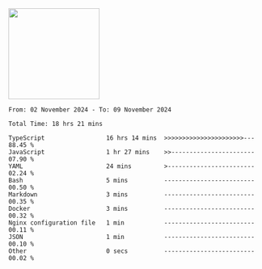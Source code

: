 <img height="180em" src="https://github-readme-stats-eight-theta.vercel.app/api?username=bkundev&show_icons=true&theme=radical&include_all_commits=true&count_private=true"/>
<!--START_SECTION:waka-->

```all_time
From: 02 November 2024 - To: 09 November 2024

Total Time: 18 hrs 21 mins

TypeScript                 16 hrs 14 mins  >>>>>>>>>>>>>>>>>>>>>>---   88.45 %
JavaScript                 1 hr 27 mins    >>-----------------------   07.90 %
YAML                       24 mins         >------------------------   02.24 %
Bash                       5 mins          -------------------------   00.50 %
Markdown                   3 mins          -------------------------   00.35 %
Docker                     3 mins          -------------------------   00.32 %
Nginx configuration file   1 min           -------------------------   00.11 %
JSON                       1 min           -------------------------   00.10 %
Other                      0 secs          -------------------------   00.02 %
```

<!--END_SECTION:waka-->